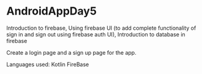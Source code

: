 # AndroidAppDay5
Introduction to firebase,
Using firebase UI (to add complete functionality of sign in and sign out using firebase auth UI), 
Introduction to database in firebase


Create a login page and a sign up page for the app.

Languages used:
Kotlin
FireBase
